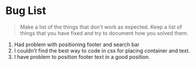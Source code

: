 # Bug List

> Make a list of the things that don't work as expected. Keep a list of things that you have fixed and try to document how you solved them.

1. Had problem with positioning footer and search bar
2. I couldn't find the best way to code in css for placing container and text.
3. I have problem to position footer text in a good position. 